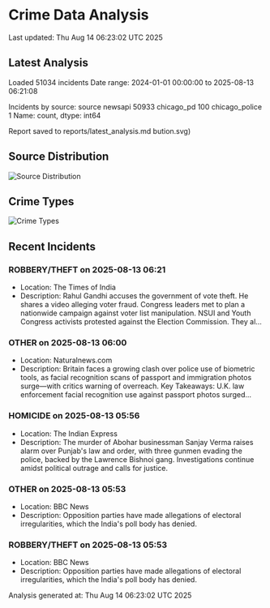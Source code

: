 # Crime Data Analysis
Last updated: Thu Aug 14 06:23:02 UTC 2025

## Latest Analysis

Loaded 51034 incidents
Date range: 2024-01-01 00:00:00 to 2025-08-13 06:21:08

Incidents by source:
source
newsapi           50933
chicago_pd          100
chicago_police        1
Name: count, dtype: int64

Report saved to reports/latest_analysis.md
bution.svg)

## Source Distribution
![Source Distribution](images/source_distribution.svg)

## Crime Types
![Crime Types](images/crime_types.svg)

## Recent Incidents

### ROBBERY/THEFT on 2025-08-13 06:21
- Location: The Times of India
- Description: Rahul Gandhi accuses the government of vote theft. He shares a video alleging voter fraud. Congress leaders met to plan a nationwide campaign against voter list manipulation. NSUI and Youth Congress activists protested against the Election Commission. They al…


### OTHER on 2025-08-13 06:00
- Location: Naturalnews.com
- Description: Britain faces a growing clash over police use of biometric tools, as facial recognition scans of passport and immigration photos surge—with critics warning of overreach. Key Takeaways: U.K. law enforcement facial recognition use against passport photos surged…


### HOMICIDE on 2025-08-13 05:56
- Location: The Indian Express
- Description: The murder of Abohar businessman Sanjay Verma raises alarm over Punjab's law and order, with three gunmen evading the police, backed by the Lawrence Bishnoi gang. Investigations continue amidst political outrage and calls for justice.


### OTHER on 2025-08-13 05:53
- Location: BBC News
- Description: Opposition parties have made allegations of electoral irregularities, which the India's poll body has denied.


### ROBBERY/THEFT on 2025-08-13 05:53
- Location: BBC News
- Description: Opposition parties have made allegations of electoral irregularities, which the India's poll body has denied.

Analysis generated at: Thu Aug 14 06:23:02 UTC 2025
